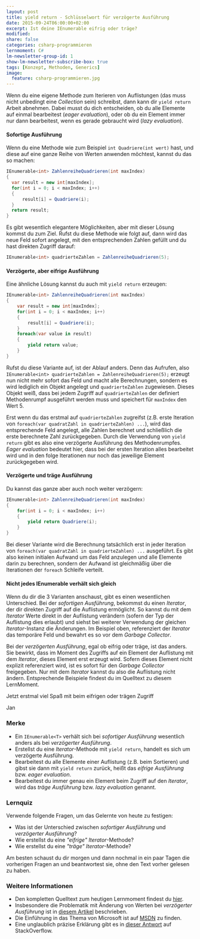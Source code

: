 ```yaml
---
layout: post
title: yield return - Schlüsselwort für verzögerte Ausführung
date: 2015-09-24T06:00:00+02:00
excerpt: Ist deine IEnumerable eifrig oder träge?
modified:
share: false
categories: csharp-programmieren
lernmoment: C#
lm-newsletter-group-id: 1
show-lm-newsletter-subscribe-box: true
tags: [Konzept, Methoden, Generics]
image:
  feature: csharp-programmieren.jpg
---
```


Wenn du eine eigene Methode zum Iterieren von Auflistungen (das muss nicht unbedingt eine *Collection* sein) schreibst, dann kann dir `yield return` Arbeit abnehmen. Dabei musst du dich entscheiden, ob du alle Elemente auf einmal bearbeitest (*eager evaluation*), oder ob du ein Element immer nur dann bearbeitest, wenn es gerade gebraucht wird (*lazy evaluation*).

#### Sofortige Ausführung

Wenn du eine Methode wie zum Beispiel `int Quadriere(int wert)` hast, und diese auf eine ganze Reihe von Werten anwenden möchtest, kannst du das so machen:

```cs
IEnumerable<int> ZahlenreiheQuadrieren(int maxIndex)
{
  var result = new int[maxIndex];
  for(int i = 0; i < maxIndex; i++)
  {
      result[i] = Quadriere(i);
  }
  return result;
}
```

Es gibt wesentlich elegantere Möglichkeiten, aber mit dieser Lösung kommst du zum Ziel. Rufst du diese Methode wie folgt auf, dann wird das neue Feld sofort angelegt, mit den entsprechenden Zahlen gefüllt und du hast direkten Zugriff darauf:

```cs
IEnumerable<int> quadrierteZahlen = ZahlenreiheQuadrieren(5);
```

#### Verzögerte, aber eifrige Ausführung

Eine ähnliche Lösung kannst du auch mit `yield return` erzeugen:

```cs
IEnumerable<int> ZahlenreiheQuadrieren(int maxIndex)
{
    var result = new int[maxIndex];
    for(int i = 0; i < maxIndex; i++)
    {
        result[i] = Quadriere(i);
    }
    foreach(var value in result)
    {
        yield return value;
    }
}
```

Rufst du diese Variante auf, ist der Ablauf anders. Denn das Aufrufen, also `IEnumerable<int> quadrierteZahlen = ZahlenreiheQuadrieren(5);` erzeugt nun nicht mehr sofort das Feld und macht alle Berechnungen, sondern es wird lediglich ein Objekt angelegt und `quadrierteZahlen` zugewiesen. Dieses Objekt weiß, dass bei jedem Zugriff auf `quadrierteZahlen` der definiert Methodenrumpf ausgeführt werden muss und speichert für `maxIndex` den Wert 5.

Erst wenn du das erstmal auf `quadrierteZahlen` zugreifst (z.B. erste Iteration von `foreach(var quadratZahl in quadrierteZahlen) ...`), wird das entsprechende Feld angelegt, alle Zahlen berechnet und schließlich die erste berechnete Zahl zurückgegeben. Durch die Verwendung von `yield return` gibt es also eine verzögerte Ausführung des Methodenrumpfes. *Eager evaluation* bedeutet hier, dass bei der ersten Iteration alles bearbeitet wird und in den folge Iterationen nur noch das jeweilige Element zurückgegeben wird.

#### Verzögerte und träge Ausführung

Du kannst das ganze aber auch noch weiter verzögern:

```cs
IEnumerable<int> ZahlenreiheQuadrieren(int maxIndex)
{
    for(int i = 0; i < maxIndex; i++)
    {
        yield return Quadriere(i);
    }
}
```

Bei dieser Variante wird die Berechnung tatsächlich erst in jeder Iteration von `foreach(var quadratZahl in quadrierteZahlen) ...` ausgeführt. Es gibt also keinen initialen Aufwand um das Feld anzulegen und alle Elemente darin zu berechnen, sondern der Aufwand ist gleichmäßig über die Iterationen der `foreach` Schleife verteilt.

#### Nicht jedes IEnumerable<T> verhält sich gleich

Wenn du dir die 3 Varianten anschaust, gibt es einen wesentlichen Unterschied. Bei der *sofortigen Ausführung*, bekommst du einen *Iterator*, der dir direkten Zugriff auf die Auflistung ermöglicht. So kannst du mit dem *Iterator* Werte direkt in der Auflistung verändern (sofern der Typ der Auflistung dies erlaubt) und siehst bei weiterer Verwendung der gleichen *Iterator*-Instanz die Änderungen. Im Beispiel oben, referenziert der *Iterator* das temporäre Feld und bewahrt es so vor dem *Garbage Collector*.

Bei der *verzögerten Ausführung*, egal ob eifrig oder träge, ist das anders. Sie bewirkt, dass im Moment des Zugriffs auf ein Element der Auflistung mit dem *Iterator*, dieses Element erst erzeugt wird. Sofern dieses Element nicht explizit referenziert wird, ist es sofort für den *Garbage Collector* freigegeben. Nur mit dem *Iterator* kannst du also die Auflistung nicht ändern. Entsprechende Beispiele findest du im Quelltext zu diesem LernMoment.

Jetzt erstmal viel Spaß mit beim eifrigen oder trägen Zugriff

Jan

### Merke

-	Ein `IEnumerable<T>` verhält sich bei *sofortiger Ausführung* wesentlich anders als bei *verzögerter Ausführung*.
-	Erstellst du eine *Iterator*-Methode mit `yield return`, handelt es sich um verzögerte Ausführung.
-	Bearbeitest du alle Elemente einer Auflistung (z.B. beim Sortieren) und gibst sie dann mit `yield return` zurück, heißt das *eifrige Ausführung* bzw. *eager evaluation*.
-	Bearbeitest du immer genau ein Element beim Zugriff auf den *Iterator*, wird das *träge Ausführung* bzw. *lazy evaluation* genannt.

### Lernquiz 

Verwende folgende Fragen, um das Gelernte von heute zu festigen:

-	Was ist der Unterschied zwischen *sofortiger Ausführung* und *verzögerter Ausführung*?
-	Wie erstellst du eine *"eifrige" Iterator*-Methode?
-	Wie erstellst du eine *"träge" Iterator*-Methode?

Am besten schaust du dir morgen und dann nochmal in ein paar Tagen die vorherigen Fragen an und beantwortest sie, ohne den Text vorher gelesen zu haben.

### Weitere Informationen

-	Den kompletten Quelltext zum heutigen Lernmoment findest du [hier](https://github.com/LernMoment/csharp/tree/master/YieldAnweisung).
-	Insbesondere die Problematik mit Änderung von Werten bei *verzögerter Ausführung* ist in [diesem Artikel](http://www.daedtech.com/getting-too-cute-with-c-yield-return) beschrieben.
-	Die Einführung in das Thema von Microsoft ist auf [MSDN](https://msdn.microsoft.com/de-de/library/vstudio/bb943859.aspx) zu finden.
-	Eine unglaublich präzise Erklärung gibt es in [dieser Antwort](http://stackoverflow.com/a/2515920/5258906) auf StackOverflow.
